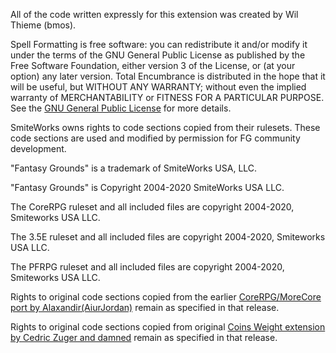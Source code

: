 All of the code written expressly for this extension was created by Wil Thieme (bmos).

Spell Formatting is free software: you can redistribute it and/or modify it under the terms of the GNU General Public License as published by the Free Software Foundation, either version 3 of the License, or (at your option) any later version. Total Encumbrance is distributed in the hope that it will be useful, but WITHOUT ANY WARRANTY; without even the implied warranty of MERCHANTABILITY or FITNESS FOR A PARTICULAR PURPOSE.  See the [GNU General Public License](https://www.gnu.org/licenses/) for more details.

SmiteWorks owns rights to code sections copied from their rulesets. These code sections are used and modified by permission for FG community development.

"Fantasy Grounds" is a trademark of SmiteWorks USA, LLC.

"Fantasy Grounds" is Copyright 2004-2020 SmiteWorks USA LLC.

The CoreRPG ruleset and all included files are copyright 2004-2020, Smiteworks USA LLC.

The 3.5E ruleset and all included files are copyright 2004-2020, Smiteworks USA LLC.

The PFRPG ruleset and all included files are copyright 2004-2020, Smiteworks USA LLC.

Rights to original code sections copied from the earlier [CoreRPG/MoreCore port by Alaxandir(AiurJordan)](https://svn.fantasygrounds.com/forums/showthread.php?57185-Coin-Weight-for-CoreRPG-(MoreCore-compatible)) remain as specified in that release.

Rights to original code sections copied from original [Coins Weight extension by Cedric Zuger and damned](https://svn.fantasygrounds.com/forums/showthread.php?41109-The-weight-of-the-coins) remain as specified in that release.
